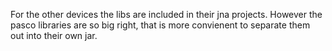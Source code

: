 For the other devices the libs are included in their jna projects.
However the pasco libraries are so big right, that is more convienent to separate them out into their own jar.